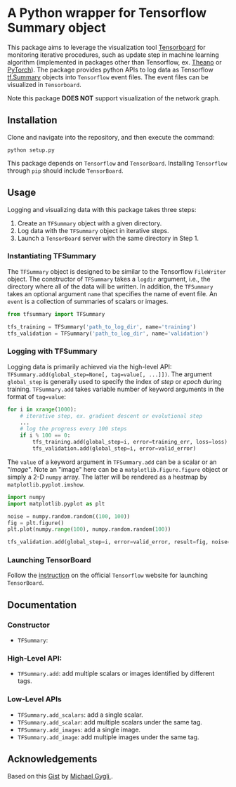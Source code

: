 # A Python wrapper for Tensorflow Summary object

This package aims to leverage the visualization tool
[Tensorboard](https://www.tensorflow.org/programmers_guide/summaries_and_tensorboard)
for monitoring iterative procedures, such as update step in machine learning
algorithm (implemented in packages other than Tensorflow,
ex. [Theano](https://github.com/Theano/Theano)
or [PyTorch](https://pytorch.org/)).
The package provides python APIs to log data as Tensorflow
[tf.Summary](https://www.tensorflow.org/api_docs/python/tf/summary) objects into `Tensorflow` event files. The event files can be visualized in `Tensorboard`.

Note this package **DOES NOT** support visualization of the network graph.
## Installation

Clone and navigate into the repository, and then execute the command:

    python setup.py

This package depends on `Tensorflow` and `TensorBoard`. Installing `Tensorflow` through `pip` should include `TensorBoard`.

## Usage

Logging and visualizing data with this package takes three steps:

1. Create an `TFSummary` object with a given directory.
2. Log data with the `TFSummary` object in iterative steps.
3. Launch a `TensorBoard` server with the same directory in Step 1.

### Instantiating TFSummary

The `TFSummary` object is designed to be similar to the Tensorflow `FileWriter` object. The constructor of `TFSummary` takes a `logdir` argument, i.e., the directory where all of the data will be written. In addition, the `TFSummary` takes an optional argument `name` that specifies the name of event file. An `event` is a collection of summaries of scalars or images.  

```python
from tfsummary import TFSummary

tfs_training = TFSummary('path_to_log_dir', name='training')
tfs_validation = TFSummary('path_to_log_dir', name='validation')
```

### Logging with TFSummary

Logging data is primarily achieved via the high-level API: `TFSummary.add(global_step=None[, tag=value[, ...]])`. The argument `global_step` is generally used to specify the index of *step* or *epoch* during training. `TFSummary.add` takes variable number of keyword arguments in the format of `tag=value`:

```python
for i in xrange(1000):
    # iterative step, ex. gradient descent or evolutional step
    ...
    # log the progress every 100 steps
    if i % 100 == 0:
        tfs_training.add(global_step=i, error=training_err, loss=loss)
        tfs_validation.add(global_step=i, error=valid_error)
```
The `value` of a keyword argument in `TFSummary.add` can be a scalar or an "*image*". Note an "image" here can be a `matplotlib.Figure.figure` object or simply a 2-D `numpy` array. The latter will be rendered as a heatmap by
`matplotlib.pyplot.imshow`.

```python
import numpy
import matplotlib.pyplot as plt

noise = numpy.random.random((100, 100))
fig = plt.figure()
plt.plot(numpy.range(100), numpy.random.random(100))

tfs_validation.add(global_step=i, error=valid_error, result=fig, noise=noise)
```

### Launching TensorBoard

Follow the [instruction](https://www.tensorflow.org/programmers_guide/summaries_and_tensorboard#launching_tensorboard) on the official `Tensorflow` website for launching `TensorBoard`.

## Documentation

### Constructor

* `TFSummary`:

### High-Level API:

* `TFSummary.add`: add multiple scalars or images identified by different tags.

### Low-Level APIs

* `TFSummary.add_scalars`: add a single scalar.
* `TFSummary.add_scalar`: add multiple scalars under the same tag.
* `TFSummary.add_images`: add a single image.
* `TFSummary.add_image`: add multiple images under the same tag.

## Acknowledgements

Based on this [Gist](https://gist.github.com/gyglim/1f8dfb1b5c82627ae3efcfbbadb9f514) by [Michael Gygli
](https://github.com/gyglim).
